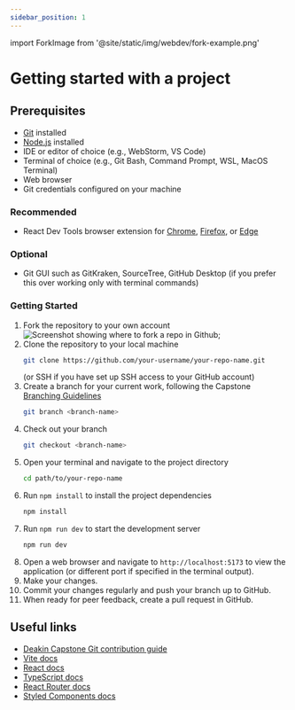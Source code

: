```yaml
---
sidebar_position: 1
---
```

import ForkImage from '@site/static/img/webdev/fork-example.png'

# Getting started with a project

## Prerequisites
- [Git](https://git-scm.com/downloads) installed
- [Node.js](https://nodejs.org/en/download/current) installed
- IDE or editor of choice (e.g., WebStorm, VS Code)
- Terminal of choice (e.g., Git Bash, Command Prompt, WSL, MacOS Terminal)
- Web browser
- Git credentials configured on your machine

### Recommended
- React Dev Tools browser extension for [Chrome](https://chrome.google.com/webstore/detail/react-developer-tools/fmkadmapgofadopljbjfkapdkoienihi), [Firefox](https://addons.mozilla.org/en-US/firefox/addon/react-devtools/), or [Edge](https://microsoftedge.microsoft.com/addons/detail/react-developer-tools/gpphkfbcpidddadnkolkpfckpihlkkil)

### Optional
- Git GUI such as GitKraken, SourceTree, GitHub Desktop (if you prefer this over working only with terminal commands)

### Getting Started
1. Fork the repository to your own account
   <img src={ForkImage} alt="Screenshot showing where to fork a repo in Github" />;
2. Clone the repository to your local machine
    ```bash
    git clone https://github.com/your-username/your-repo-name.git
    ```
   (or SSH if you have set up SSH access to your GitHub account)
3. Create a branch for your current work, following the Capstone [Branching Guidelines](https://verdant-raindrop-f3e404.netlify.app/processes/quality-assurance/git-contributions-guide/#branching-guidelines)
    ```bash
    git branch <branch-name>
    ```
4. Check out your branch
    ```bash
    git checkout <branch-name>
    ```
5. Open your terminal and navigate to the project directory
    ```bash
    cd path/to/your-repo-name
    ```
6. Run `npm install` to install the project dependencies
    ```bash
   npm install
    ```
7. Run `npm run dev` to start the development server
    ```bash
    npm run dev
    ```
8. Open a web browser and navigate to `http://localhost:5173` to view the application (or different port if specified in the terminal output).
9. Make your changes.
10. Commit your changes regularly and push your branch up to GitHub.
11. When ready for peer feedback, create a pull request in GitHub.


## Useful links
- [Deakin Capstone Git contribution guide](https://verdant-raindrop-f3e404.netlify.app/processes/quality-assurance/git-contributions-guide/)
- [Vite docs](https://vitejs.dev/guide/)
- [React docs](https://react.dev/)
- [TypeScript docs](https://www.typescriptlang.org/docs/)
- [React Router docs](https://reactrouter.com/)
- [Styled Components docs](https://styled-components.com/)
